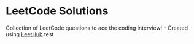 # LeetCode Solutions
Collection of LeetCode questions to ace the coding interview! - Created using [LeetHub](https://github.com/QasimWani/LeetHub)
 test